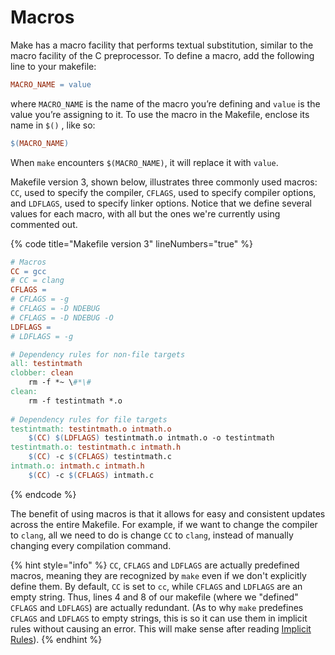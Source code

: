 # Macros

Make has a macro facility that performs textual substitution, similar to the macro facility of the C preprocessor. To define a macro, add the following line to your makefile:

```makefile
MACRO_NAME = value
```

where `MACRO_NAME` is the name of the macro you’re defining and `value` is the value you’re assigning to it. To use the macro in the Makefile, enclose its name in `$()` , like so:

```makefile
$(MACRO_NAME)
```

When `make` encounters `$(MACRO_NAME)`, it will replace it with `value`.

Makefile version 3, shown below, illustrates three commonly used macros: `CC`, used to specify the compiler, `CFLAGS`, used to specify compiler options, and `LDFLAGS`, used to specify linker options. Notice that we define several values for each macro, with all but the ones we're currently using commented out.

{% code title="Makefile version 3" lineNumbers="true" %}
```makefile
# Macros
CC = gcc
# CC = clang
CFLAGS =
# CFLAGS = -g
# CFLAGS = -D NDEBUG
# CFLAGS = -D NDEBUG -O
LDFLAGS = 
# LDFLAGS = -g

# Dependency rules for non-file targets
all: testintmath
clobber: clean
    rm -f *~ \#*\#
clean:
    rm -f testintmath *.o
    
# Dependency rules for file targets
testintmath: testintmath.o intmath.o
    $(CC) $(LDFLAGS) testintmath.o intmath.o -o testintmath
testintmath.o: testintmath.c intmath.h
    $(CC) -c $(CFLAGS) testintmath.c
intmath.o: intmath.c intmath.h
    $(CC) -c $(CFLAGS) intmath.c
```
{% endcode %}

The benefit of using macros is that it allows for easy and consistent updates across the entire Makefile. For example, if we want to change the compiler to `clang`, all we need to do is change `CC` to `clang`, instead of manually changing every compilation command.

{% hint style="info" %}
`CC`, `CFLAGS` and `LDFLAGS` are actually predefined macros, meaning they are recognized by `make` even if we don't explicitly define them. By default, `CC` is set to `cc`, while `CFLAGS` and `LDFLAGS` are an empty string. Thus, lines 4 and 8 of our makefile (where we "defined" `CFLAGS` and `LDFLAGS`) are actually redundant. (As to why `make` predefines `CFLAGS` and `LDFLAGS` to empty strings, this is so it can use them in implicit rules without causing an error. This will make sense after reading [Implicit Rules](implicit-rules.md)).
{% endhint %}
